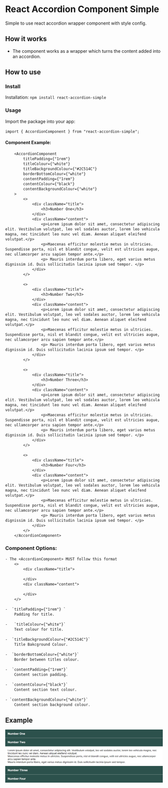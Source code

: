 # React Accordion Component Simple

Simple to use react accordion wrapper component with style config. 

## How it works

- The component works as a wrapper which turns the content added into an accordion.

## How to use

### Install

Installation: `npm install react-accordion-simple`

### Usage

Import the package into your app:

`import { AccordionComponent } from "react-accordion-simple";`

#### Component Example:
```
    <AccordionComponent 
        titlePadding={"1rem"} 
        titleColour={"white"} 
        titleBackgroundColour={"#2C514C"} 
        borderBottomColour={"white"} 
        contentPadding={"1rem"} 
        contentColour={"black"} 
        contentBackgroundColour={"white"} 
    >
        <>
            <div className="title">
                <h3>Number One</h3>
            </div>
            <div className="content">
                <p>Lorem ipsum dolor sit amet, consectetur adipiscing elit. Vestibulum volutpat, leo vel sodales auctor, lorem leo vehicula magna, nec tincidunt leo nunc vel diam. Aenean aliquet eleifend volutpat.</p> 
                <p>Maecenas efficitur molestie metus in ultricies. Suspendisse porta, nisl et blandit congue, velit est ultricies augue, nec ullamcorper arcu sapien tempor ante.</p>
                <p> Mauris interdum porta libero, eget varius metus dignissim id. Duis sollicitudin lacinia ipsum sed tempor. </p>
            </div>
        </>

        <>
            <div className="title">
                <h3>Number Two</h3>
            </div>
            <div className="content">
                <p>Lorem ipsum dolor sit amet, consectetur adipiscing elit. Vestibulum volutpat, leo vel sodales auctor, lorem leo vehicula magna, nec tincidunt leo nunc vel diam. Aenean aliquet eleifend volutpat.</p> 
                <p>Maecenas efficitur molestie metus in ultricies. Suspendisse porta, nisl et blandit congue, velit est ultricies augue, nec ullamcorper arcu sapien tempor ante.</p>
                <p> Mauris interdum porta libero, eget varius metus dignissim id. Duis sollicitudin lacinia ipsum sed tempor. </p>
            </div>
        </>
        
        <>
            <div className="title">
                <h3>Number Three</h3>
            </div>
            <div className="content">
                <p>Lorem ipsum dolor sit amet, consectetur adipiscing elit. Vestibulum volutpat, leo vel sodales auctor, lorem leo vehicula magna, nec tincidunt leo nunc vel diam. Aenean aliquet eleifend volutpat.</p> 
                <p>Maecenas efficitur molestie metus in ultricies. Suspendisse porta, nisl et blandit congue, velit est ultricies augue, nec ullamcorper arcu sapien tempor ante.</p>
                <p> Mauris interdum porta libero, eget varius metus dignissim id. Duis sollicitudin lacinia ipsum sed tempor. </p>
            </div>
        </>
        
        <>
            <div className="title">
                <h3>Number Four</h3>
            </div>
            <div className="content">
                <p>Lorem ipsum dolor sit amet, consectetur adipiscing elit. Vestibulum volutpat, leo vel sodales auctor, lorem leo vehicula magna, nec tincidunt leo nunc vel diam. Aenean aliquet eleifend volutpat.</p> 
                <p>Maecenas efficitur molestie metus in ultricies. Suspendisse porta, nisl et blandit congue, velit est ultricies augue, nec ullamcorper arcu sapien tempor ante.</p>
                <p> Mauris interdum porta libero, eget varius metus dignissim id. Duis sollicitudin lacinia ipsum sed tempor. </p>
            </div>
        </>
    </AccordionComponent>
```
### Component Options:

    - The <AccordionComponent> MUST follow this format
        <>
            <div className="title">
    
            </div>
            <div className="content">
           
            </div>
        </> 

    -  `titlePadding={"1rem"} `
        Padding for title.

    -   `titleColour={"white"}` 
        Text colour for title.

    -  `titleBackgroundColour={"#2C514C"}`
        Title Bakcground Colour.

    -  `borderBottomColour={"white"}`
        Border between titles colour.

    -  `contentPadding={"1rem"}`
        Content section padding.

    -  `contentColour={"black"}`
        Content section text colour.

    - `contentBackgroundColour={"white"}`
        Content section background colour.

 ## Example

![Accordion example](https://raw.githubusercontent.com/RickyGoacher/react-accordion-simple/main/assets/images/accordion-example.png)
